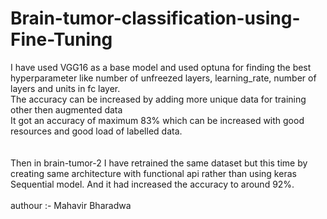 # Brain-tumor-classification-using-Fine-Tuning
I have used VGG16 as a base model and used optuna for finding the best hyperparameter like number of unfreezed layers, learning_rate, number of layers and units in fc layer.<br>
The accuracy can be increased by adding more unique data for training other then augmented data<br>
It got an accuracy of maximum 83% which can be increased with good resources and good load of labelled data.<br>
<br><br>
Then in brain-tumor-2 I have retrained the same dataset but this time by creating same architecture with functional api rather than using keras Sequential model. And it had increased the accuracy to around 92%.
<br><br>
authour :- Mahavir Bharadwa
